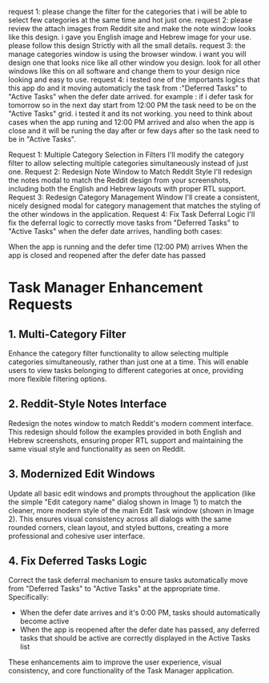 request 1: please change the filter for the categories that i will be able to select few categories at the same time and hot just one.
request 2: please review the attach images from Reddit site and make the note window  looks like this design. i gave you English image and Hebrew image for your use. please follow this design Strictly with all the small details.
request 3: the manage categories window is using the browser window. i want you will design one that looks nice like all other window you design. look for all other windows like this on all software and change them to your design nice looking and easy to use.
request 4: i tested one of the importants logics that this app do and it moving automaticly the task from :"Deferred Tasks" to "Active Tasks" when the defer date arrived. for example : if i defer task for tomorrow so in the next day start from 12:00 PM the task need to be on the "Active Tasks" grid. i tested it and its not working. you need to think about cases when the app runing and 12:00 PM arrived and also when the app is close and it will be runing the day after or few days after so the task need to be in "Active Tasks".

Request 1: Multiple Category Selection in Filters
I'll modify the category filter to allow selecting multiple categories simultaneously instead of just one.
Request 2: Redesign Note Window to Match Reddit Style
I'll redesign the notes modal to match the Reddit design from your screenshots, including both the English and Hebrew layouts with proper RTL support.
Request 3: Redesign Category Management Window
I'll create a consistent, nicely designed modal for category management that matches the styling of the other windows in the application.
Request 4: Fix Task Deferral Logic
I'll fix the deferral logic to correctly move tasks from "Deferred Tasks" to "Active Tasks" when the defer date arrives, handling both cases:

When the app is running and the defer time (12:00 PM) arrives
When the app is closed and reopened after the defer date has passed


# Task Manager Enhancement Requests

## 1. Multi-Category Filter
Enhance the category filter functionality to allow selecting multiple categories simultaneously, rather than just one at a time. This will enable users to view tasks belonging to different categories at once, providing more flexible filtering options.

## 2. Reddit-Style Notes Interface
Redesign the notes window to match Reddit's modern comment interface. This redesign should follow the examples provided in both English and Hebrew screenshots, ensuring proper RTL support and maintaining the same visual style and functionality as seen on Reddit.

## 3. Modernized Edit Windows
Update all basic edit windows and prompts throughout the application (like the simple "Edit category name" dialog shown in Image 1) to match the cleaner, more modern style of the main Edit Task window (shown in Image 2). This ensures visual consistency across all dialogs with the same rounded corners, clean layout, and styled buttons, creating a more professional and cohesive user interface.

## 4. Fix Deferred Tasks Logic
Correct the task deferral mechanism to ensure tasks automatically move from "Deferred Tasks" to "Active Tasks" at the appropriate time. Specifically:
- When the defer date arrives and it's 0:00 PM, tasks should automatically become active
- When the app is reopened after the defer date has passed, any deferred tasks that should be active are correctly displayed in the Active Tasks list

These enhancements aim to improve the user experience, visual consistency, and core functionality of the Task Manager application.



